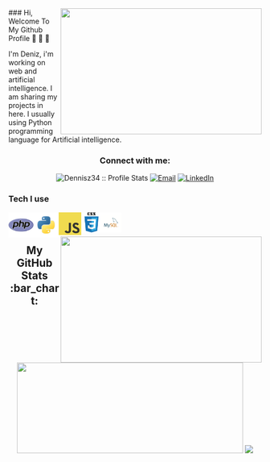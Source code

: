 <img src="https://media.giphy.com/media/ZVik7pBtu9dNS/source.gif" align="right" width="400" height="250">
### Hi, Welcome To My Github Profile 👋 👋 👋

I'm Deniz, i'm working on web and artificial intelligence. I am sharing my projects in here. I usually using Python programming language for Artificial intelligence. 
<h3 align="center">Connect with me:</h3>

<p align="center">
<img src="https://komarev.com/ghpvc/?username=Dennisz34&color=green" alt="Dennisz34 :: Profile Stats"></a>
<a href="mailto:uku3420@gmail.com"><img alt="Email" src="https://img.shields.io/badge/Email-uku3420@gmail.com-blue?style=flat&logo=gmail"></a>
<a href="https://www.linkedin.com/in/noldor-feanor-b9b705228/" target="_blank"><img alt="LinkedIn" src="https://img.shields.io/badge/LinkedIn-@noldor-feanor-blue?style=flat&logo=linkedin"></a>
</p>


### Tech I use

<img align="left"  src="https://raw.githubusercontent.com/github/explore/80688e429a7d4ef2fca1e82350fe8e3517d3494d/topics/php/php.png" width="50" height="50" />
<img align="left" src="https://raw.githubusercontent.com/github/explore/80688e429a7d4ef2fca1e82350fe8e3517d3494d/topics/python/python.png" width="50" height="50" />
<img align="left" src="https://raw.githubusercontent.com/github/explore/80688e429a7d4ef2fca1e82350fe8e3517d3494d/topics/javascript/javascript.png" width="45" height="45" />
<img align="left" src="https://raw.githubusercontent.com/github/explore/80688e429a7d4ef2fca1e82350fe8e3517d3494d/topics/css/css.png" width="40" height="40" />
<img align="left" src="https://raw.githubusercontent.com/github/explore/80688e429a7d4ef2fca1e82350fe8e3517d3494d/topics/mysql/mysql.png" width="40" height="40" />

<br /><br />


<img src="https://media.giphy.com/media/fV0oSDsZ4UgdW/source.gif" align="right" width="400" height="250">



<h2 align="center">My GitHub Stats :bar_chart:</h2>
<p align="center">
  <img src="https://github-readme-stats.vercel.app/api?username=Dennisz34&show_icons=true&theme=tokyonight" width="450" height="180">
  <img src="https://github-readme-stats.vercel.app/api/top-langs/?username=Dennisz34&layout=compact&theme=tokyonight" height="180">
</p>
